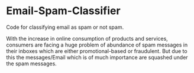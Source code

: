 # Email-Spam-Classifier
Code for classifying email as spam or not spam.

With the increase in online consumption of products and services, consumers are facing a huge problem of abundance of spam messages in their inboxes which are either promotional-based or fraudulent. But due to this the messages/Email which is of much importance are squashed under the spam messages.
